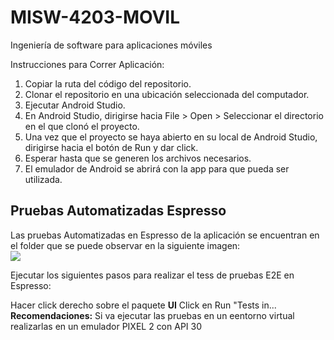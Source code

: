 # MISW-4203-MOVIL
Ingeniería de software para aplicaciones móviles


Instrucciones para Correr Aplicación:

1. Copiar la ruta del código del repositorio.
2. Clonar el repositorio en una ubicación seleccionada del computador.
3. Ejecutar Android Studio.
4. En Android Studio, dirigirse hacia File > Open > Seleccionar el directorio en el que clonó el proyecto.
5. Una vez que el proyecto se haya abierto en su local de Android Studio, dirigirse hacia el botón de Run y dar click.
6. Esperar hasta que se generen los archivos necesarios.
7. El emulador de Android se abrirá con la app para que pueda ser utilizada.


## Pruebas Automatizadas Espresso
Las pruebas Automatizadas en Espresso de la aplicación se encuentran en el folder que se puede observar en la siguiente imagen: <br />
![](https://github.com/mgaitans/MISW-4203-MOVIL/blob/main/recursos/Pruebase2e.png)  
 
Ejecutar los siguientes pasos para realizar el tess de pruebas E2E en Espresso:

Hacer click derecho sobre el paquete **UI**
Click en Run "Tests in...
**Recomendaciones:** Si va ejecutar las pruebas en un eentorno virtual realizarlas en un emulador PIXEL 2 con API 30




